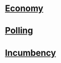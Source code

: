 # [Economy](posts/economy_2.md)

# [Polling](posts/polling_3.md)

# [Incumbency](posts/incumbency_4.md)


